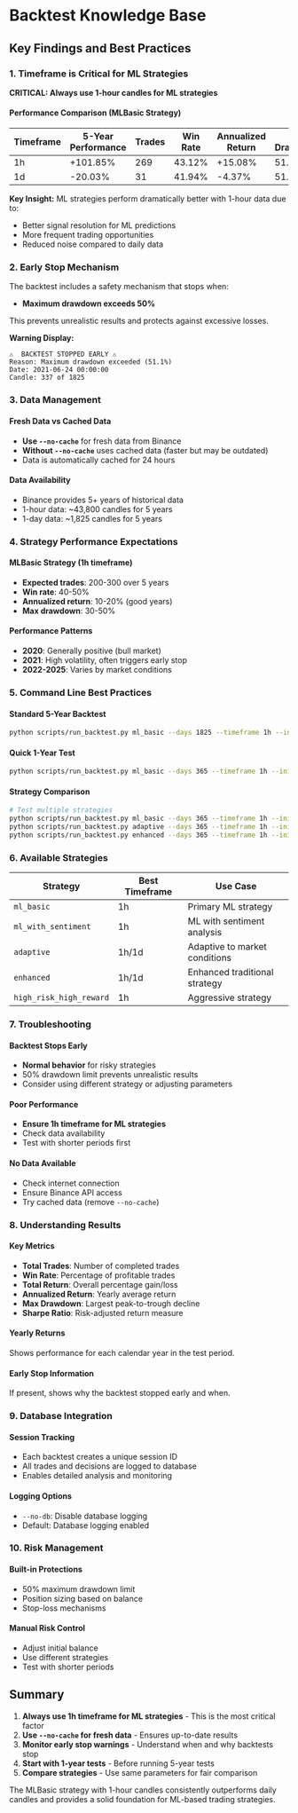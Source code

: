 # Backtest Knowledge Base

## Key Findings and Best Practices

### 1. Timeframe is Critical for ML Strategies

**CRITICAL: Always use 1-hour candles for ML strategies**

#### Performance Comparison (MLBasic Strategy)

| Timeframe | 5-Year Performance | Trades | Win Rate | Annualized Return | Max Drawdown |
|-----------|-------------------|--------|----------|-------------------|--------------|
| 1h        | +101.85%         | 269    | 43.12%   | +15.08%          | 51.69%       |
| 1d        | -20.03%          | 31     | 41.94%   | -4.37%           | 51.13%       |

**Key Insight:** ML strategies perform dramatically better with 1-hour data due to:
- Better signal resolution for ML predictions
- More frequent trading opportunities
- Reduced noise compared to daily data

### 2. Early Stop Mechanism

The backtest includes a safety mechanism that stops when:
- **Maximum drawdown exceeds 50%**

This prevents unrealistic results and protects against excessive losses.

**Warning Display:**
```
⚠️  BACKTEST STOPPED EARLY ⚠️
Reason: Maximum drawdown exceeded (51.1%)
Date: 2021-06-24 00:00:00
Candle: 337 of 1825
```

### 3. Data Management

#### Fresh Data vs Cached Data
- **Use `--no-cache`** for fresh data from Binance
- **Without `--no-cache`** uses cached data (faster but may be outdated)
- Data is automatically cached for 24 hours

#### Data Availability
- Binance provides 5+ years of historical data
- 1-hour data: ~43,800 candles for 5 years
- 1-day data: ~1,825 candles for 5 years

### 4. Strategy Performance Expectations

#### MLBasic Strategy (1h timeframe)
- **Expected trades**: 200-300 over 5 years
- **Win rate**: 40-50%
- **Annualized return**: 10-20% (good years)
- **Max drawdown**: 30-50%

#### Performance Patterns
- **2020**: Generally positive (bull market)
- **2021**: High volatility, often triggers early stop
- **2022-2025**: Varies by market conditions

### 5. Command Line Best Practices

#### Standard 5-Year Backtest
```bash
python scripts/run_backtest.py ml_basic --days 1825 --timeframe 1h --initial-balance 10000 --no-cache
```

#### Quick 1-Year Test
```bash
python scripts/run_backtest.py ml_basic --days 365 --timeframe 1h --initial-balance 10000
```

#### Strategy Comparison
```bash
# Test multiple strategies
python scripts/run_backtest.py ml_basic --days 365 --timeframe 1h --initial-balance 10000
python scripts/run_backtest.py adaptive --days 365 --timeframe 1h --initial-balance 10000
python scripts/run_backtest.py enhanced --days 365 --timeframe 1h --initial-balance 10000
```

### 6. Available Strategies

| Strategy | Best Timeframe | Use Case |
|----------|----------------|----------|
| `ml_basic` | 1h | Primary ML strategy |
| `ml_with_sentiment` | 1h | ML with sentiment analysis |
| `adaptive` | 1h/1d | Adaptive to market conditions |
| `enhanced` | 1h/1d | Enhanced traditional strategy |
| `high_risk_high_reward` | 1h | Aggressive strategy |

### 7. Troubleshooting

#### Backtest Stops Early
- **Normal behavior** for risky strategies
- 50% drawdown limit prevents unrealistic results
- Consider using different strategy or adjusting parameters

#### Poor Performance
- **Ensure 1h timeframe for ML strategies**
- Check data availability
- Test with shorter periods first

#### No Data Available
- Check internet connection
- Ensure Binance API access
- Try cached data (remove `--no-cache`)

### 8. Understanding Results

#### Key Metrics
- **Total Trades**: Number of completed trades
- **Win Rate**: Percentage of profitable trades
- **Total Return**: Overall percentage gain/loss
- **Annualized Return**: Yearly average return
- **Max Drawdown**: Largest peak-to-trough decline
- **Sharpe Ratio**: Risk-adjusted return measure

#### Yearly Returns
Shows performance for each calendar year in the test period.

#### Early Stop Information
If present, shows why the backtest stopped early and when.

### 9. Database Integration

#### Session Tracking
- Each backtest creates a unique session ID
- All trades and decisions are logged to database
- Enables detailed analysis and monitoring

#### Logging Options
- `--no-db`: Disable database logging
- Default: Database logging enabled

### 10. Risk Management

#### Built-in Protections
- 50% maximum drawdown limit
- Position sizing based on balance
- Stop-loss mechanisms

#### Manual Risk Control
- Adjust initial balance
- Use different strategies
- Test with shorter periods

## Summary

1. **Always use 1h timeframe for ML strategies** - This is the most critical factor
2. **Use `--no-cache` for fresh data** - Ensures up-to-date results
3. **Monitor early stop warnings** - Understand when and why backtests stop
4. **Start with 1-year tests** - Before running 5-year tests
5. **Compare strategies** - Use same parameters for fair comparison

The MLBasic strategy with 1-hour candles consistently outperforms daily candles and provides a solid foundation for ML-based trading strategies. 